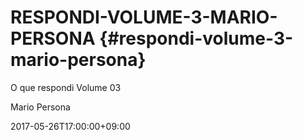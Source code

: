 # RESPONDI-VOLUME-3-MARIO-PERSONA {#respondi-volume-3-mario-persona}

O que respondi Volume 03

Mario Persona

2017-05-26T17:00:00+09:00